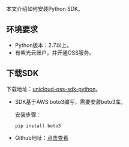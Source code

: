 ﻿
本文介绍如何安装Python SDK。

## 环境要求

-   Python版本：2.7以上。
-   有紫光云账户，并开通OSS服务。

## 下载SDK

下载地址：[unicloud-oss-sdk-python](ttps://portal.oss-cn-north-1.unicloudsrv.com/impact/unicloud-oss-sdk-python.rar)。

- SDK基于AWS boto3编写，需要安装boto3库。

    安装步骤：

    ```
    pip install boto3
    ```

- Github地址：[点击查看](https://github.com/liyu0420/oss-python-sdk) 


